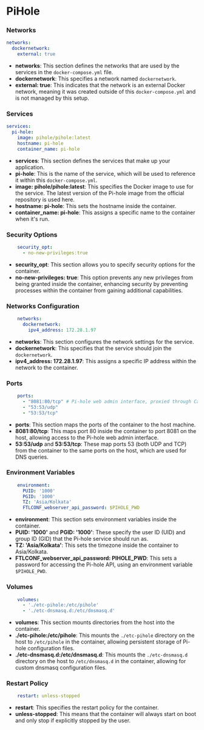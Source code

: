 # PiHole

### Networks

```yaml
networks:
  dockernetwork:
    external: true
```
- **networks**: This section defines the networks that are used by the services in the `docker-compose.yml` file.
- **dockernetwork**: This specifies a network named `dockernetwork`.
- **external: true**: This indicates that the network is an external Docker network, meaning it was created outside of this `docker-compose.yml` and is not managed by this setup.

### Services

```yaml
services:
  pi-hole:
    image: pihole/pihole:latest
    hostname: pi-hole
    container_name: pi-hole
```
- **services**: This section defines the services that make up your application.
- **pi-hole**: This is the name of the service, which will be used to reference it within this `docker-compose.yml`.
- **image: pihole/pihole:latest**: This specifies the Docker image to use for the service. The latest version of the Pi-hole image from the official repository is used here.
- **hostname: pi-hole**: This sets the hostname inside the container.
- **container_name: pi-hole**: This assigns a specific name to the container when it's run.

### Security Options

```yaml
    security_opt:
      - no-new-privileges:true
```
- **security_opt**: This section allows you to specify security options for the container.
- **no-new-privileges: true**: This option prevents any new privileges from being granted inside the container, enhancing security by preventing processes within the container from gaining additional capabilities.

### Networks Configuration

```yaml
    networks:
      dockernetwork:
        ipv4_address: 172.28.1.97
```
- **networks**: This section configures the network settings for the service.
- **dockernetwork**: This specifies that the service should join the `dockernetwork`.
- **ipv4_address: 172.28.1.97**: This assigns a specific IP address within the network to the container.

### Ports

```yaml
    ports:
      - "8081:80/tcp" # Pi-hole web admin interface, proxied through Caddy (configure port in Caddyfile)
      - "53:53/udp"
      - "53:53/tcp"
```
- **ports**: This section maps the ports of the container to the host machine.
- **8081:80/tcp**: This maps port 80 inside the container to port 8081 on the host, allowing access to the Pi-hole web admin interface.
- **53:53/udp** and **53:53/tcp**: These map ports 53 (both UDP and TCP) from the container to the same ports on the host, which are used for DNS queries.

### Environment Variables

```yaml
    environment:
      PUID: '1000'
      PGID: '1000'
      TZ: 'Asia/Kolkata'
      FTLCONF_webserver_api_password: $PIHOLE_PWD
```
- **environment**: This section sets environment variables inside the container.
- **PUID: '1000'** and **PGID: '1000'**: These specify the user ID (UID) and group ID (GID) that the Pi-hole service should run as.
- **TZ: 'Asia/Kolkata'**: This sets the timezone inside the container to Asia/Kolkata.
- **FTLCONF_webserver_api_password: PIHOLE_PWD**: This sets a password for accessing the Pi-hole API, using an environment variable `$PIHOLE_PWD`.

### Volumes

```yaml
    volumes:
      - './etc-pihole:/etc/pihole'
      - './etc-dnsmasq.d:/etc/dnsmasq.d'
```
- **volumes**: This section mounts directories from the host into the container.
- **./etc-pihole:/etc/pihole**: This mounts the `./etc-pihole` directory on the host to `/etc/pihole` in the container, allowing persistent storage of Pi-hole configuration files.
- **./etc-dnsmasq.d:/etc/dnsmasq.d**: This mounts the `./etc-dnsmasq.d` directory on the host to `/etc/dnsmasq.d` in the container, allowing for custom dnsmasq configuration files.

### Restart Policy

```yaml
    restart: unless-stopped
```
- **restart**: This specifies the restart policy for the container.
- **unless-stopped**: This means that the container will always start on boot and only stop if explicitly stopped by the user.